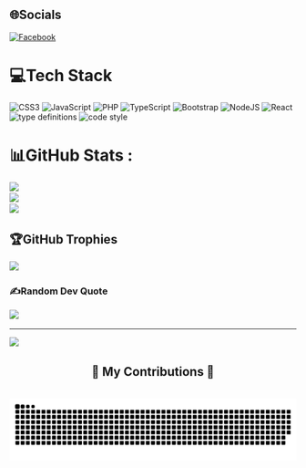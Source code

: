 
## 🌐Socials
[![Facebook](https://img.shields.io/badge/Facebook-%231877F2.svg?logo=Facebook&logoColor=white)](https://www.facebook.com/profile.php?id=100022787133423) 

# 💻Tech Stack
![CSS3](https://img.shields.io/badge/css3-%231572B6.svg?style=for-the-badge&logo=css3&logoColor=white) ![JavaScript](https://img.shields.io/badge/javascript-%23323330.svg?style=for-the-badge&logo=javascript&logoColor=%23F7DF1E) ![PHP](https://img.shields.io/badge/php-%23777BB4.svg?style=for-the-badge&logo=php&logoColor=white) ![TypeScript](https://img.shields.io/badge/typescript-%23007ACC.svg?style=for-the-badge&logo=typescript&logoColor=white)  ![Bootstrap](https://img.shields.io/badge/bootstrap-%23563D7C.svg?style=for-the-badge&logo=bootstrap&logoColor=white) ![NodeJS](https://img.shields.io/badge/node.js-6DA55F?style=for-the-badge&logo=node.js&logoColor=white) ![React](https://img.shields.io/badge/react-%2320232a.svg?style=for-the-badge&logo=react&logoColor=%2361DAFB) 
![type definitions](https://img.shields.io/npm/types/typescript?style=flat-square)
![code style](https://img.shields.io/badge/code_style-prettier-ff69b4.svg?style=flat-square)
# 📊GitHub Stats :
![](https://github-readme-stats.vercel.app/api?username=Hoa0304&theme=monokai&hide_border=false&include_all_commits=false&count_private=false)<br/>
![](https://github-readme-streak-stats.herokuapp.com/?user=Hoa0304&theme=monokai&hide_border=false)<br/>
![](https://github-readme-stats.vercel.app/api/top-langs/?username=Hoa0304&theme=monokai&hide_border=false&include_all_commits=false&count_private=false&layout=compact)

## 🏆GitHub Trophies
![](https://github-trophies.vercel.app/?username=Hoa0304&theme=radical&no-frame=false&no-bg=false&margin-w=4)

### ✍️Random Dev Quote
![](https://quotes-github-readme.vercel.app/api?type=horizontal&theme=radical)

---
[![](https://visitcount.itsvg.in/api?id=Hoa0304&icon=0&color=0)](https://visitcount.itsvg.in)

<div align="center">
  <h2>🐍 My Contributions 🐍</h2>
  <br>
  <img alt="snake eating my contributions" src="https://github.com/Hoa0304/Hoa0304/blob/output/github-contribution-grid-snake-dark.svg" />
  
  <br/><br/><br/>
</div>
